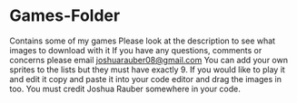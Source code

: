# Games-Folder
Contains some of my games
Please look at the description to see what images to download with it
If you have any questions, comments or concerns please email joshuarauber08@gmail.com
You can add your own sprites to the lists but they must have exactly 9. 
If you would like to play it and edit it copy and paste it into your code editor and drag the images in too. 
You must credit Joshua Rauber somewhere in your code.  
